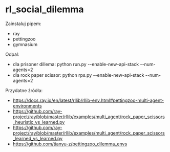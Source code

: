 # rl_social_dilemma

Zainstaluj pipem:
- ray
- pettingzoo
- gymnasium

Odpal:
- dla prisoner dillema:
  python run.py --enable-new-api-stack --num-agents=2
- dla rock paper scissor:
  python rps.py --enable-new-api-stack --num-agents=2

Przydatne źródła:
- https://docs.ray.io/en/latest/rllib/rllib-env.html#pettingzoo-multi-agent-environments
- https://github.com/ray-project/ray/blob/master/rllib/examples/multi_agent/rock_paper_scissors_heuristic_vs_learned.py
- https://github.com/ray-project/ray/blob/master/rllib/examples/multi_agent/rock_paper_scissors_learned_vs_learned.py
- https://github.com/tianyu-z/pettingzoo_dilemma_envs
